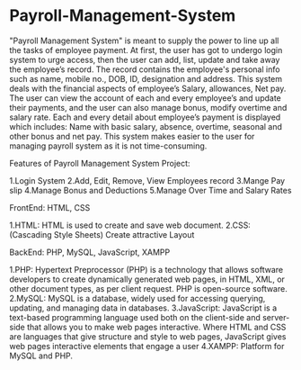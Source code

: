 # Payroll-Management-System
"Payroll Management System" is meant to supply the power to line up all the tasks of employee payment. At first, the user has got to undergo login system to urge access, then the user can add, list, update and take away the employee’s record. The record contains the employee's personal info such as name, mobile no., DOB, ID, designation and address. This system deals with the financial aspects of employee’s Salary, allowances, Net pay. The user can view the account of each and every employee’s and update their payments, and the user can also manage bonus, modify overtime and salary rate. Each and every detail about employee’s payment is displayed which includes: Name with basic salary, absence, overtime, seasonal and other bonus and net pay. This system makes easier to the user for managing payroll system as it is not time-consuming.

Features of Payroll Management System Project:

1.Login System
2.Add, Edit, Remove, View Employees record
3.Mange Pay slip
4.Manage Bonus and Deductions
5.Manage Over Time and Salary Rates

FrontEnd: HTML, CSS

1.HTML: HTML is used to create and save web document.
2.CSS: (Cascading Style Sheets) Create attractive Layout

BackEnd: PHP, MySQL, JavaScript, XAMPP

1.PHP: Hypertext Preprocessor (PHP) is a technology that allows software developers to create dynamically generated web pages, in HTML, XML, or other document types, as per client request. PHP is open-source software.
2.MySQL: MySQL is a database, widely used for accessing querying, updating, and managing data in databases.
3.JavaScript: JavaScript is a text-based programming language used both on the client-side and server-side that allows you to make web pages interactive. Where HTML and CSS are languages that give structure and style to web pages, JavaScript gives web pages interactive elements that engage a user
4.XAMPP: Platform for MySQL and PHP.
